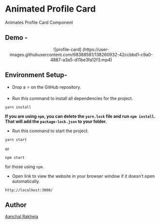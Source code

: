 # Animated Profile Card
Animates Profile Card Component

## Demo -

<div align="center">
![profile-card] (https://user-images.githubusercontent.com/68388581/138260932-42ccbbd1-c9a0-4887-a3a5-d11be3fa12f3.mp4)
</div> 



## Environment Setup-

* Drop a :star: on the GitHub repository.  

* Run this command to install all dependencies for the project.
```
yarn install
```  
**If you are using `npm`, you can delete the `yarn.lock` file and run `npm install`. That will add the `package-lock.json` to your folder.**  

* Run this command to start the project.
```
yarn start
```  
or 
```
npm start
```  
for those using `npm`.  

* Open link to view the website in your browser window if it doesn't open automatically.
```
http://localhost:3000/
```  

## Author

[Aanchal Rakheja](https://github.com/aanchalrakheja)


